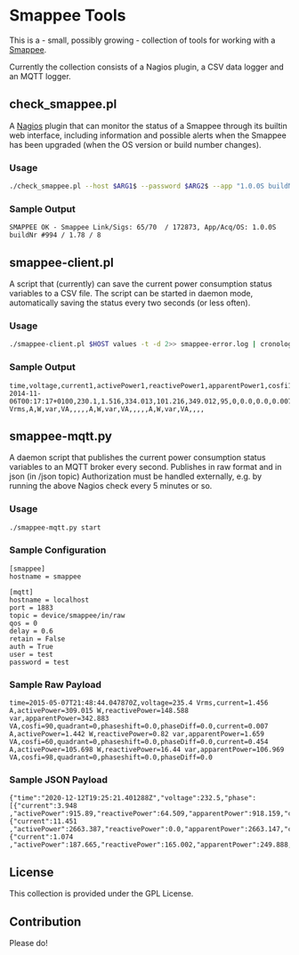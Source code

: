 Smappee Tools
=============

This is a - small, possibly growing - collection of tools for working with a [Smappee](http://smappee.com/).

Currently the collection consists of a Nagios plugin, a CSV data logger and an MQTT logger.

## check_smappee.pl

A [Nagios](http://www.nagios.org/) plugin that can monitor the status of a Smappee through its builtin web interface, including information and possible alerts when the Smappee has been upgraded (when the OS version or build number changes).

### Usage

```bash
./check_smappee.pl --host $ARG1$ --password $ARG2$ --app "1.0.0S buildNr #994" --acq 1.78 --os 8
```

### Sample Output

```
SMAPPEE OK - Smappee Link/Sigs: 65/70  / 172873, App/Acq/OS: 1.0.0S buildNr #994 / 1.78 / 8
```

## smappee-client.pl

A script that (currently) can save the current power consumption status variables to a CSV file. The script can be started in daemon mode, automatically saving the status every two seconds (or less often).

### Usage

```bash
./smappee-client.pl $HOST values -t -d 2>> smappee-error.log | cronolog smappee-%Y-%m-%d.csv &
```

### Sample Output

```
time,voltage,current1,activePower1,reactivePower1,apparentPower1,cosfi1,quadrant1,phaseshift1,phaseDiff1,current2,activePower2,reactivePower2,apparentPower2,cosfi2,quadrant2,phaseshift2,phaseDiff2,current3,activePower3,reactivePower3,apparentPower3,cosfi3,quadrant3,phaseshift3,phaseDiff3
2014-11-06T00:17:17+0100,230.1,1.516,334.013,101.216,349.012,95,0,0.0,0.0,0.007,1.246,1.025,1.614,61,0,0.0,0.0,0.627,144.138,7.893,144.354,99,0,0.0,0.0
Vrms,A,W,var,VA,,,,,A,W,var,VA,,,,,A,W,var,VA,,,,
```

## smappee-mqtt.py

A daemon script that publishes the current power consumption status variables to an MQTT broker every second.
Publishes in raw format and in json (in /json topic)
Authorization must be handled externally, e.g. by running the above Nagios check every 5 minutes or so.

### Usage

```bash
./smappee-mqtt.py start
```

### Sample Configuration

```
[smappee]
hostname = smappee

[mqtt]
hostname = localhost
port = 1883
topic = device/smappee/in/raw
qos = 0
delay = 0.6
retain = False
auth = True
user = test
password = test
```

### Sample Raw Payload

```
time=2015-05-07T21:48:44.047870Z,voltage=235.4 Vrms,current=1.456 A,activePower=309.015 W,reactivePower=148.588 var,apparentPower=342.883 VA,cosfi=90,quadrant=0,phaseshift=0.0,phaseDiff=0.0,current=0.007 A,activePower=1.442 W,reactivePower=0.82 var,apparentPower=1.659 VA,cosfi=60,quadrant=0,phaseshift=0.0,phaseDiff=0.0,current=0.454 A,activePower=105.698 W,reactivePower=16.44 var,apparentPower=106.969 VA,cosfi=98,quadrant=0,phaseshift=0.0,phaseDiff=0.0
```


### Sample JSON Payload

```
{"time":"2020-12-12T19:25:21.401288Z","voltage":232.5,"phase": [{"current":3.948 ,"activePower":915.89,"reactivePower":64.509,"apparentPower":918.159,"cosfi":99,"quadrant":0,"phaseshift":0.0,"phaseDiff":0.0},{"current":11.451 ,"activePower":2663.387,"reactivePower":0.0,"apparentPower":2663.147,"cosfi":99,"quadrant":0,"phaseshift":0.0,"phaseDiff":0.0},{"current":1.074 ,"activePower":187.665,"reactivePower":165.002,"apparentPower":249.888,"cosfi":74,"quadrant":0,"phaseshift":0.0,"phaseDiff":0.0}]}
```


## License

This collection is provided under the GPL License.

## Contribution

Please do!
